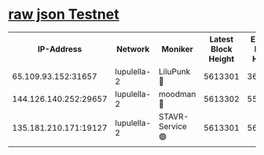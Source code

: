 [raw json Testnet](https://rpc-check.jaclalt.stavr.tech/jaclalt/rpc-jaclalt-result.json)
=

<table><tr><th>IP-Address</th><th>Network</th><th>Moniker</th><th>Latest Block Height</th><th>Earliest Block Height</th><th>Catching Up</th><th>Tx Index</th><th>Voting Power</th><th>Scan Time</th></tr><tr><td>65.109.93.152:31657</td><td>lupulella-2</td><td>LiluPunk 🔴</td><td>5613301</td><td>3688866</td><td>False</td><td>on</td><td>685033</td><td>2023-12-07T18:30:59.710160834UTC</td></tr><tr><td>144.126.140.252:29657</td><td>lupulella-2</td><td>moodman 🔴</td><td>5613302</td><td>5513302</td><td>False</td><td>off</td><td>769094</td><td>2023-12-07T18:31:06.724615212UTC</td></tr><tr><td>135.181.210.171:19127</td><td>lupulella-2</td><td>STAVR-Service 🟢</td><td>5613301</td><td>5611301</td><td>False</td><td>on</td><td>0</td><td>2023-12-07T18:30:59.323256672UTC</td></tr></table>
